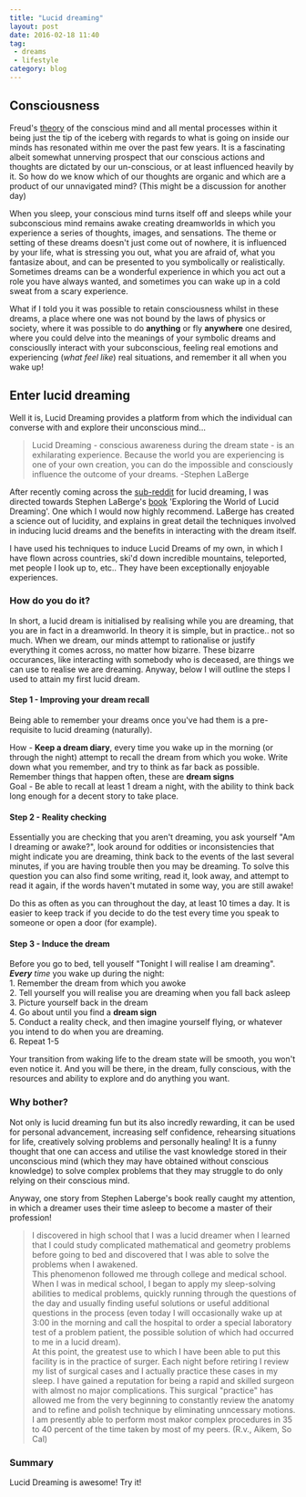 ```yaml
---
title: "Lucid dreaming"
layout: post
date: 2016-02-18 11:40
tag: 
 - dreams
 - lifestyle
category: blog
---
```


<style>
img { width: 75%; margin: 0 auto; display: block; }
</style>

## Consciousness

Freud's [theory](http://www.simplypsychology.org/unconscious-mind.html) of the conscious mind and all mental processes within it being just the tip of the iceberg with regards to what is going on inside our minds has resonated within me over the past few years. It is a fascinating albeit somewhat unnerving prospect that our conscious actions and thoughts are dictated by our un-conscious, or at least influenced heavily by it. So how do we know which of our thoughts are organic and which are a product of our unnavigated mind? (This might be a discussion for another day)

When you sleep, your conscious mind turns itself off and sleeps while your subconscious mind remains awake creating dreamworlds in which you experience a series of thoughts, images, and sensations. The theme or setting of these dreams doesn't just come out of nowhere, it is influenced by your life, what is stressing you out, what you are afraid of, what you fantasize about, and can be presented to you symbolically or realistically. Sometimes dreams can be a wonderful experience in which you act out a role you have always wanted, and sometimes you can wake up in a cold sweat from a scary experience.

What if I told you it was possible to retain consciousness whilst in these dreams, a place where one was not bound by the laws of physics or society, where it was possible to do **anything** or fly **anywhere** one desired, where you could delve into the meanings of your symbolic dreams and consciouslly interact with your subconscious, feeling real emotions and experiencing (_what feel like_) real situations, and remember it all when you wake up!


## Enter lucid dreaming

Well it is, Lucid Dreaming provides a platform from which the individual can converse with and explore their unconscious mind...

> Lucid Dreaming - conscious awareness during the dream state - is an exhilarating experience. Because the world you are experiencing is one of your own creation, you can do the impossible and consciously influence the outcome of your dreams.
-Stephen LaBerge

After recently coming across the [sub-reddit](http://www.reddit.com/r/luciddreaming) for lucid dreaming, I was directed towards Stephen LaBerge's [book](http://www.amazon.co.uk/Exploring-World-Dreams-Stephen-LaBerge/dp/034537410X/ref=sr_1_1?s=books&ie=UTF8&qid=1454502886&sr=1-1) 'Exploring the World of Lucid Dreaming'. One which I would now highly recommend. LaBerge has created a science out of lucidity, and explains in great detail the techniques involved in inducing lucid dreams and the benefits in interacting with the dream itself.

I have used his techniques to induce Lucid Dreams of my own, in which I have flown across countries, ski'd down incredible mountains, teleported, met people I look up to, etc.. They have been exceptionally enjoyable experiences.

### How do you do it?

In short, a lucid dream is initialised by realising while you are dreaming, that you are in fact in a dreamworld. In theory it is simple, but in practice.. not so much. When we dream, our minds attempt to rationalise or justify everything it comes across, no matter how bizarre. These bizarre occurances, like interacting with somebody who is deceased, are things we can use to realise we are dreaming. Anyway, below I will outline the steps I used to attain my first lucid dream.

#### Step 1 - Improving your dream recall

Being able to remember your dreams once you've had them is a pre-requisite to lucid dreaming (naturally). 

How - **Keep a dream diary**, every time you wake up in the morning (or through the night) attempt to recall the dream from which you woke. Write down what you remember, and try to think as far back as possible. Remember things that happen often, these are **dream signs**<br />
Goal - Be able to recall at least 1 dream a night, with the ability to think back long enough for a decent story to take place. 

#### Step 2 - Reality checking

Essentially you are checking that you aren't dreaming, you ask yourself "Am I dreaming or awake?", look around for oddities or inconsistencies that might indicate you are dreaming, think back to the events of the last several minutes, if you are having trouble then you may be dreaming. To solve this question you can also find some writing, read it, look away, and attempt to read it again, if the words haven't mutated in some way, you are still awake!

Do this as often as you can throughout the day, at least 10 times a day. It is easier to keep track if you decide to do the test every time you speak to someone or open a door (for example).

#### Step 3 - Induce the dream

Before you go to bed, tell youself "Tonight I will realise I am dreaming". <br />
_**Every** time_ you wake up during the night: <br />
	1. Remember the dream from which you awoke <br />
	2. Tell yourself you will realise you are dreaming when you fall back asleep<br />
	3. Picture yourself back in the dream<br />
	4. Go about until you find a **dream sign**<br />
	5. Conduct a reality check, and then imagine yourself flying, or whatever you intend to do when you are dreaming.<br />
	6. Repeat 1-5<br />
	
Your transition from waking life to the dream state will be smooth, you won't even notice it. And you will be there, in the dream, fully conscious, with the resources and ability to explore and do anything you want. 

### Why bother?

Not only is lucid dreaming fun but its also incredly rewarding, it can be used for personal advancement, increasing self confidence, rehearsing situations for life, creatively solving problems and personally healing! It is a funny thought that one can access and utilise the vast knowledge stored in their unconscious mind (which they may have obtained without conscious knowledge) to solve complex problems that they may struggle to do only relying on their conscious mind. 

Anyway, one story from Stephen Laberge's book really caught my attention, in which a dreamer uses their time asleep to become a master of their profession!

> I discovered in high school that I was a lucid dreamer when I learned that I could study complicated mathematical and geometry problems before going to bed and discovered that I was able to solve the problems when I awakened.<br />
This phenomenon followed me through college and medical school. When I was in medical school, I began to apply my sleep-solving abilities to medical problems, quickly running through the questions of the day and usually finding useful solutions or useful additional questions in the process (even today I will occasionally wake up at 3:00 in the morning and call the hospital to order a special laboratory test of a problem patient, the possible solution of which had occurred to me in a lucid dream).<br />
At this point, the greatest use to which I have been able to put this facility is in the practice of surger. Each night before retiring I review my list of surgical cases and I actually practice these cases in my sleep. I have gained a reputation for being a rapid and skilled surgeon with almost no major complications. This surgical "practice" has allowed me from the very beginning to constantly review the anatomy and to refine and polish technique by eliminating unncessary motions. I am presently able to perform most makor complex procedures in 35 to 40 percent of the time taken by most of my peers. (R.v., Aikem, So Cal)

### Summary

Lucid Dreaming is awesome! Try it!

